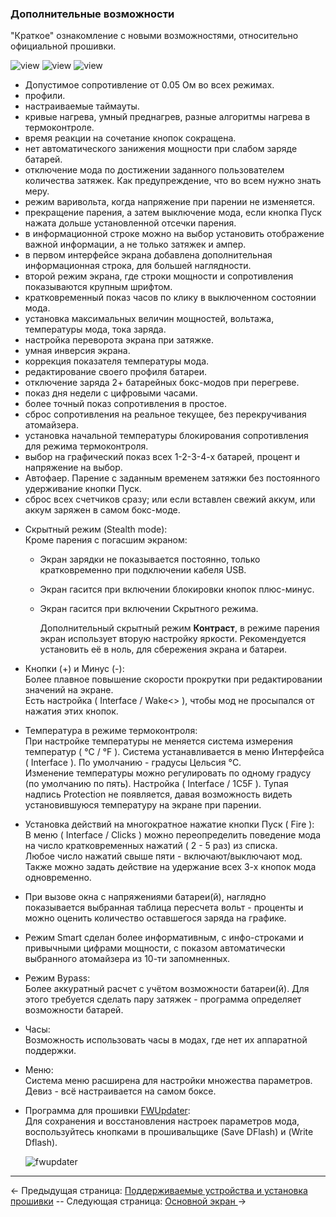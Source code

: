 ### Дополнительные возможности ###
"Краткое" ознакомление с новыми возможностями, относительно официальной прошивки.

![view](https://i.imgur.com/6RuMHxN.png) ![view](https://i.imgur.com/PXYP2dt.png) ![view](https://i.imgur.com/jfdVTgT.png)

  - Допустимое сопротивление от 0.05 Ом во всех режимах.  
  - профили.  
  - настраиваемые таймауты.  
  - кривые нагрева, умный преднагрев, разные алгоритмы нагрева в термоконтроле.  
  - время реакции на сочетание кнопок сокращена. 
  - нет автоматического занижения мощности при слабом заряде батарей.
  - отключение мода по достижении заданного пользователем количества затяжек. Как предупреждение, что во всем нужно знать меру.
  - режим варивольта, когда напряжение при парении не изменяется.
  - прекращение парения, а затем выключение мода, если кнопка Пуск нажата дольше установленной отсечки парения.
  - в информационной строке можно на выбор установить отображение важной информации, а не только затяжек и ампер.
  - в первом интерфейсе экрана добавлена дополнительная информационная строка, для большей наглядности.
  - второй режим экрана, где строки мощности и сопротивления показываются крупным шрифтом.
  - кратковременный показ часов по клику в выключенном состоянии мода.
  - установка максимальных величин мощностей, вольтажа, температуры мода, тока заряда.
  - настройка переворота экрана при затяжке.
  - умная инверсия экрана.
  - коррекция показателя температуры мода.
  - редактирование своего профиля батареи.
  - отключение заряда 2+ батарейных бокс-модов при перегреве.
  - показ дня недели с цифровыми часами.
  - более точный показ сопротивления в простое.
  - сброс сопротивления на реальное текущее, без перекручивания атомайзера.
  - установка начальной температуры блокирования сопротивления для режима термоконтроля. 
  - выбор на графический показ всех 1-2-3-4-х батарей, процент и напряжение на выбор.
  - Автофаер. Парение с заданным временем затяжки без постоянного удерживание кнопки Пуск.
  - сброс всех счетчиков сразу; или если вставлен свежий аккум, или аккум заряжен в самом бокс-моде.  

* Скрытный режим (Stealth mode):  
  Кроме парения с погасшим экраном:  
  - Экран зарядки не показывается постоянно, только кратковременно при подключении кабеля USB.  
  - Экран гасится при включении блокировки кнопок плюс-минус.  
  - Экран гасится при включении Скрытного режима.

	Дополнительный скрытный режим **Контраст**, в режиме парения экран использует вторую настройку яркости. Рекомендуется установить её в ноль, для сбережения экрана и батареи.
  

* Кнопки (+) и Минус (-):  
  Более плавное повышение скорости прокрутки при редактировании значений на экране.  
  Есть настройка ( Interface / Wake<> ), чтобы мод не просыпался от нажатия этих кнопок.
  

* Температура в режиме термоконтроля:  
При настройке температуры не меняется система измерения температур ( °C / °F ). Система устанавливается в меню Интерфейса ( Interface ). По умолчанию - градусы Цельсия °C.  
  Изменение температуры можно регулировать по одному градусу (по умолчанию по пять). Настройка ( Interface / 1C5F ).
  Тупая надпись Protection не появляется, давая возможность видеть установившуюся температуру на экране при парении.
  

* Установка действий на многократное нажатие кнопки Пуск ( Fire ):  
В меню ( Interface / Clicks ) можно переопределить поведение мода на число кратковременных нажатий ( 2 - 5 раз) из списка.  
  Любое число нажатий свыше пяти - включают/выключают мод.  
  Также можно задать действие на удержание всех 3-х кнопок мода одновременно.
  
* При вызове окна с напряжениями батареи(й), наглядно показывается выбранная таблица пересчета вольт - проценты и можно оценить количество оставшегося заряда на графике.

* Режим Smart сделан более информативным, с инфо-строками и привычными цифрами мощности, с показом автоматически выбранного атомайзера из 10-ти запомненных.

* Режим Bypass:  
Более аккуратный расчет с учётом возможности батареи(й). Для этого требуется сделать пару затяжек - программа определяет возможности батарей.
  

* Часы:  
Возможность использовать часы в модах, где нет их аппаратной поддержки.
  

* Меню:  
Система меню расширена для настройки множества параметров. Девиз - всё настраивается на самом боксе.
  

* Программа для прошивки [FWUpdater](https://www.dropbox.com/s/qbymcwthnahmles/VTCFont.rar?dl=1):  
Для сохранения и восстановления настроек параметров мода, воспользуйтесь кнопками в прошивальщике (Save DFlash) и (Write Dflash).

	![fwupdater](https://i.imgur.com/SOMc7C9.png)

-----

← Предыдущая страница: [Поддерживаемые устройства и установка прошивки](usageandcompatibility_ru.md) --  Следующая страница: [Основной экран ](mainscr_ru.md)→
